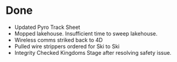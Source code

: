 # Done

- Updated Pyro Track Sheet
- Mopped lakehouse. Insufficient time to sweep lakehouse.
- Wireless comms striked back to 4D
- Pulled wire strippers ordered for Ski to Ski
- Integrity Checked Kingdoms Stage after resolving safety issue.
